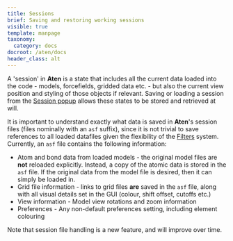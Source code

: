 ```yaml
---
title: Sessions
brief: Saving and restoring working sessions
visible: true
template: manpage
taxonomy:
  category: docs
docroot: /aten/docs
header_class: alt
---
```


A 'session' in **Aten** is a state that includes all the current data loaded into the code - models, forcefields, gridded data etc. - but also the current view position and styling of those objects if relevant. Saving or loading a session from the [Session popup](/aten/docs/gui/home#file) allows these states to be stored and retrieved at will.

It is important to understand exactly what data is saved in **Aten**'s session files (files nominally with an `asf` suffix), since it is not trivial to save references to all loaded datafiles given the flexibility of the [Filters](/aten/docs/filters) system. Currently, an `asf` file contains the following information:

+ Atom and bond data from loaded models - the original model files are **not** reloaded explicitly. Instead, a copy of the atomic data is stored in the `asf` file. If the original data from the model file is desired, then it can simply be loaded in.
+ Grid file information - links to grid files **are** saved in the `asf` file, along with all visual details set in the GUI (colour, shift offset, cutoffs etc.)
+ View information - Model view rotations and zoom information
+ Preferences - Any non-default preferences setting, including element colouring

Note that session file handling is a new feature, and will improve over time.
